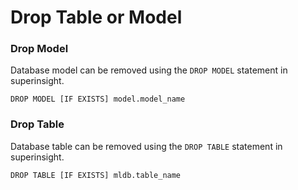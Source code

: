 # Drop Table or Model

### Drop Model 
Database model can be removed using the `DROP MODEL` statement in superinsight.
```
DROP MODEL [IF EXISTS] model.model_name
```
### Drop Table
Database table can be removed using the `DROP TABLE` statement in superinsight.

```
DROP TABLE [IF EXISTS] mldb.table_name
```
